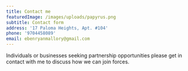 ```yaml
---
title: Contact me
featuredImage: /images/uploads/papyrus.png
subtitle: Contact form
address: '17 Paloma Heights, Apt. #104'
phone: '9704458089'
email: ebenryanmallory@gmail.com
---
```


Individuals or businesses seeking partnership opportunities please get in contact with me to discuss how we can join forces.
